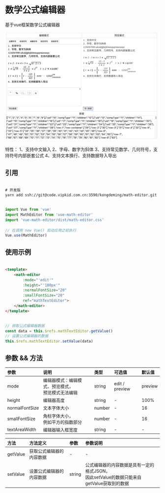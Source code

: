 # 数学公式编辑器

基于vue框架数学公式编辑器

![math-editor](./doc/math-editor.jpg)

特性：
1、支持中文输入
2、字母、数字为斜体
3、支持常见数学、几何符号，支持符号内部嵌套公式
4、支持文本换行、支持数据导入导出

## 引用

```shell

# 开发版
yarn add ssh://git@code.vipkid.com.cn:3590/kongdeming/math-editor.git

```

```javascript

import Vue from 'vue'
import MathEditor from 'vue-math-editor'
import 'vue-math-editor/dist/math-editor.css'

// 在调用 new Vue() 启动应用之前执行
Vue.use(MathEditor)

```

## 使用示例

```html

<template>
    <math-editor 
        :mode="'edit'" 
        :height="'180px'"
        :normalFontSize="20"
        :smallFontSize="20"
        ref="mathTextEditor">
    </math-editor>
</template>

```

```javascript

// 获取公式编辑器数据
const data = this.$refs.mathTextEditor.getValue()
// 设置公式编辑器的数据
this.$refs.mathTextEditor.setValue(data)

```

## 参数 && 方法

| 参数 | 说明 | 类型 | 可选值 | 默认值 |
| :--- | :--- | :--- | :--- | :--- |
| mode | 编辑器模式：编辑模式、预览模式，<br> 预览模式无法编辑| string | edit / preview| preview |
| height | 编辑器高度 | string | - | 100% |
| normalFontSize | 文本字体大小 | number | - | 16 |
| smallFontSize | 角标字体大小，<br> 例如平方的指数部分 | number | - | 16 |
| textAreaWidth | 编辑器输入框宽度 | string | - | - |


| 方法 | 方法定义 | 参数 | 参数说明 |
| :--- | :--- | :--- | :--- |
| getValue | 获取公式编辑器的内容数据 | - | - |
| setValue | 设置公式编辑器的内容数据 | string | 公式编辑器的内容数据是具有一定的格式JSON，<br> 因此setValue的数据只能来自getValue获取到的数据 |
